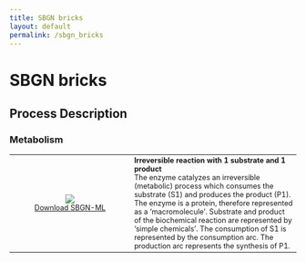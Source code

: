 ```yaml
---
title: SBGN bricks
layout: default
permalink: /sbgn_bricks
---
```


# SBGN bricks

## Process Description

### Metabolism

<table style="font-size:90%;">
    <tr>
      <td style="width: 200px; text-align: center;"><img src="../sbgn/images/bricks/PD_catalysis_irr_1_1.png"/> <br /> <a href="../sbgn/downloads/bricks/PD_catalysis_irr_1_1.sbgn" target="_blank">Download SBGN-ML</a></td>
      <td><strong>Irreversible reaction with 1 substrate and 1 product</strong><br />
The enzyme catalyzes an irreversible (metabolic) process which consumes the substrate (S1) and produces the product (P1). The enzyme is a protein, therefore represented as a ‘macromolecule’. Substrate and product of the biochemical reaction are represented by ‘simple chemicals’. The consumption of S1 is represented by the consumption arc. The production arc represents the synthesis of P1.</td>
    </tr>
</table>
